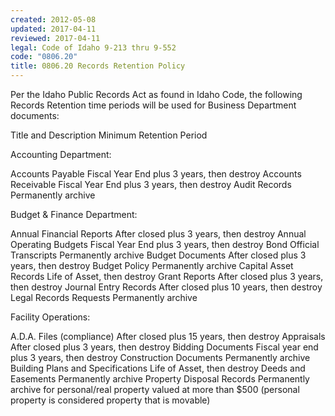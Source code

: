 ```yaml
---
created: 2012-05-08
updated: 2017-04-11
reviewed: 2017-04-11
legal: Code of Idaho 9-213 thru 9-552
code: "0806.20"
title: 0806.20 Records Retention Policy
---
```


Per the Idaho Public Records Act as found in Idaho Code, the following Records Retention time periods will be used for Business Department documents:

Title and Description Minimum Retention Period

Accounting Department:

Accounts Payable Fiscal Year End plus 3 years, then destroy
Accounts Receivable Fiscal Year End plus 3 years, then destroy
Audit Records Permanently archive

Budget & Finance Department:

Annual Financial Reports After closed plus 3 years, then destroy
Annual Operating Budgets Fiscal Year End plus 3 years, then destroy
Bond Official Transcripts Permanently archive
Budget Documents After closed plus 3 years, then destroy
Budget Policy Permanently archive
Capital Asset Records Life of Asset, then destroy
Grant Reports After closed plus 3 years, then destroy
Journal Entry Records After closed plus 10 years, then destroy
Legal Records Requests Permanently archive

Facility Operations:

A.D.A. Files (compliance) After closed plus 15 years, then destroy
Appraisals After closed plus 3 years, then destroy
Bidding Documents Fiscal year end plus 3 years, then destroy
Construction Documents Permanently archive
Building Plans and Specifications Life of Asset, then destroy
Deeds and Easements Permanently archive
Property Disposal Records Permanently archive for personal/real property valued at more than $500 (personal property is considered property that is movable)

